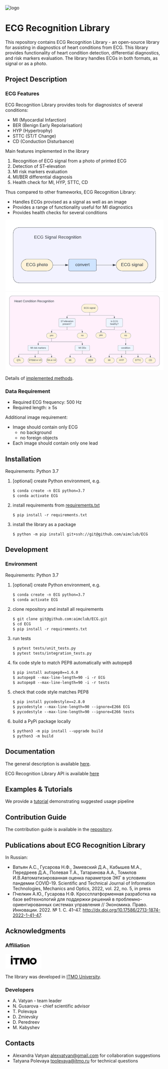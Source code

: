 ![logo](docs/logo.png)

# ECG Recognition Library
This repository contains ECG Recognition Library - an open-source library for assisting in diagnostics of heart conditions from ECG. This library provides functionality of heart condition detection, differential diagnostics, and risk markers evaluation. The library handles ECGs in both formats, as signal or as a photo.

## Project Description

### ECG Features
ECG Recognition Library provides tools for diagnosistcs of several conditions:
* MI (Myocardial Infarction)
* BER (Benign Early Repolarisation)
* HYP (Hypertrophy)
* STTC (ST/T Change)
* CD (Conduction Disturbance)

Main features implemented in the library
1. Recognition of ECG signal from a photo of printed ECG
1. Detection of ST-elevation
1. MI risk markers evaluation
1. MI/BER differential diagnosis
1. Health check for MI, HYP, STTC, CD

Thus compared to other frameworks, ECG Recognition Library:
* Handles ECGs provised as a signal as well as an image
* Provides a range of functionality useful for MI diagnostics
* Provides health checks for several conditions

![project_structure_signal](docs/signal_pipeline.png)
![project_structure_ddx](docs/ddx_pipeline.png)

Details of [implemented methods](docs/models.md).

### Data Requirement
* Required ECG frequency: 500 Hz
* Required length: ≥ 5s

Additional image requirement:
* Image should contain only ECG
    * no background
    * no foreign objects
* Each image should contain only one lead

## Installation
Requirements: Python 3.7

1. [optional] create Python environment, e.g.
    ```
    $ conda create -n ECG python=3.7
    $ conda activate ECG
    ```
1. install requirements from [requirements.txt](requirements.txt)
    ```
    $ pip install -r requirements.txt
    ```
1. install the library as a package
    ```
    $ python -m pip install git+ssh://git@github.com/aimclub/ECG
    ```

## Development
### Environment
Requirements: Python 3.7
1. [optional] create Python environment, e.g.
    ```
    $ conda create -n ECG python=3.7
    $ conda activate ECG
    ```
1. clone repository and install all requirements
    ```
    $ git clone git@github.com:aimclub/ECG.git
    $ cd ECG
    $ pip install -r requirements.txt
    ```
1. run tests
    ```
    $ pytest tests/unit_tests.py
    $ pytest tests/integration_tests.py
    ```
1. fix code style to match PEP8 automatically with autopep8
    ```
    $ pip install autopep8==1.6.0
    $ autopep8 --max-line-length=90 -i -r ECG
    $ autopep8 --max-line-length=90 -i -r tests
    ```
1. check that code style matches PEP8
    ```
    $ pip install pycodestyle==2.8.0
    $ pycodestyle --max-line-length=90 --ignore=E266 ECG
    $ pycodestyle --max-line-length=90 --ignore=E266 tests
    ```
1. build a PyPi package locally
    ```
    $ python3 -m pip install --upgrade build
    $ python3 -m build
    ```

## Documentation
The general description is available [here](https://aimclub.github.io/ECG/).

ECG Recognition Library API is available [here](https://aimclub.github.io/ECG/docs/ECG/api.html)

## Examples & Tutorials
We provide a [tutorial](examples/intro_to_ECG.ipynb) demonstrating suggested usage pipeline

## Contribution Guide
The contribution guide is available in the [repository](./docs/contribution.md).

## Publications about ECG Recognition Library
In Russian:
* Ватьян А.С., Гусарова Н.Ф., Змиевский Д.А., Кабышев М.А., Передреев Д.А., Полевая Т.А., Татаринова А.А., Томилов И.В.Автоматизированная оценка параметров ЭКГ в условиях пандемии COVID-19. Scientific and Technical Journal of Information Technologies, Mechanics and Optics, 2022, vol. 22, no. 5, in press
* Пчелкин А.Ю., Гусарова Н.Ф. Кроссплатформенная разработка на базе вебтехнологий для поддержки решений в проблемно-ориентированных системах управления // Экономика. Право. Инновации. 2022. № 1. С. 41–47. http://dx.doi.org/10.17586/2713-1874-2022-1-41-47.

## Acknowledgments
### Affiliation
![itmo_logo](docs/itmo_logo_small.png)

The library was developed in [ITMO University](https://en.itmo.ru/).

### Developers
* A. Vatyan - team leader
* N. Gusarova - chief scientific advisor
* T. Polevaya
* D. Zmievsky
* D. Peredreev
* M. Kabyshev

## Contacts
* Alexandra Vatyan alexvatyan@gmail.com for collaboration suggestions
* Tatyana Polevaya tpolevaya@itmo.ru for technical questions
